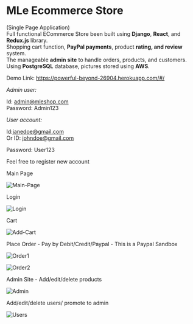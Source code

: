 # MLe Ecommerce Store

(Single Page Application)  
Full functional ECommerce Store been built using __Django__, __React__, and __Redux.js__ library.   
Shopping cart function, __PayPal payments__, product __rating, and review__ system.   
The manageable __admin site__ to handle orders, products, and customers.  
Using __PostgreSQL__ database, pictures stored using __AWS__.   


Demo Link: https://powerful-beyond-26904.herokuapp.com/#/  

*Admin user:*

Id: admin@mleshop.com  
Password: Admin123  

*User account:*

Id:janedoe@gmail.com  
Or ID: johndoe@gmail.com  

Password: User123  

Feel free to register new account

Main Page  

![Main-Page](https://user-images.githubusercontent.com/65566882/144901303-4692b32e-1e97-463d-a638-1ca27bb8814c.PNG)  

Login  

![Login](https://user-images.githubusercontent.com/65566882/144901305-60aac8b8-f849-4be7-8a55-017267502cba.PNG)  

Cart  

![Add-Cart](https://user-images.githubusercontent.com/65566882/144901312-79de8c42-f736-4c1d-a35c-a6cd27afcbf5.PNG)  


Place Order - Pay by Debit/Credit/Paypal - This is a Paypal Sandbox 

![Order1](https://user-images.githubusercontent.com/65566882/144901311-e35f49cc-d270-4e30-b45d-ad781c8fb19f.PNG)  

![Order2](https://user-images.githubusercontent.com/65566882/144901314-2a25da02-20eb-4471-9b9d-ece3fc64f92d.PNG)  

Admin Site - Add/edit/delete products  

![Admin](https://user-images.githubusercontent.com/65566882/144901309-c50b2dd6-7991-45ba-a29a-d5841e83bad3.PNG) 

Add/edit/delete users/ promote to admin

![Users](https://user-images.githubusercontent.com/65566882/144901307-16a53dc6-82a9-419a-83fa-8ffb56052e70.PNG)  



